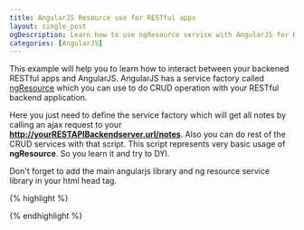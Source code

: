 ```yaml
---
title: AngularJS Resource use for RESTful apps
layout: single_post
ogDescription: Learn how to use ngResource service with AngularJS for RESTful apps. This example script will help you to solve that.
categories: [AngularJS]
---
```

This example will help you to learn how to interact between your backened RESTful apps and AngularJS. AngularJS has a service factory called [ngResource](https://docs.angularjs.org/api/ngResource) which you can use to do CRUD operation with your RESTful backend application.

Here you just need to define the service factory which will get all notes by calling an ajax request to your **http://yourRESTAPIBackendserver.url/notes**. Also you can do rest of the CRUD services with that script. This script represents very basic usage of **ngResource**. So you learn it and try to DYI.

<script src="https://gist.github.com/shahariaazam/3e0cb39cc4908876b1f3.js"></script>

Don't forget to add the main angularjs library and ng resource service library in your html head tag.

{% highlight %}
<script src="https://ajax.googleapis.com/ajax/libs/angularjs/1.3.15/angular.min.js"></script>
<script src="https://code.angularjs.org/1.2.0-rc.2/angular-resource.js"></script>
{% endhighlight %}
